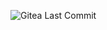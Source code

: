 ![Gitea Last Commit](https://img.shields.io/gitea/last-commit/SanishCodes/https%3A%2F%2Fgithub.com%2FSanishCodes%2FBanglore-Home-Price-Prediction.git)
